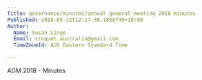 ```yaml
---
Title: governance/minutes/annual general meeting 2018 minutes
Published: 2018-05-22T12:17:38.1858749+10:00
Author:
  Name: Susan Linge
  Email: croquet.australia@gmail.com
  TimeZoneId: AUS Eastern Standard Time

---
```

AGM 2018 - Minutes